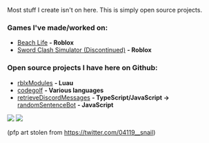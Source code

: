 Most stuff I create isn't on here. This is simply open source projects.

### Games I've made/worked on:
- [Beach Life](https://www.roblox.com/games/7579486397/Beach-Life-ALPHA) **- Roblox**
- [Sword Clash Simulator (Discontinued)](https://www.roblox.com/games/7325644182/Sword-Clash-Simulator) **- Roblox**
### Open source projects I have here on Github:
- [rblxModules](https://github.com/widesteal321/rblxModules) **- Luau**
- [codegolf](https://github.com/widesteal321/codegolf) **- Various languages**
- [retrieveDiscordMessages](https://github.com/widesteal321/retrieveDiscordMessages) **- TypeScript/JavaScript →** [randomSentenceBot](https://github.com/widesteal321/randomSentenceBot) **- JavaScript**

![](https://github.com/widesteal321/aaaaaaaaaa1/blob/master/generated/overview.svg)
![](https://github.com/widesteal321/aaaaaaaaaa1/blob/master/generated/languages.svg)


(pfp art stolen from https://twitter.com/04119__snail)
